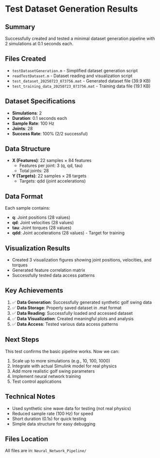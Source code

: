 # Test Dataset Generation Results

## Summary
Successfully created and tested a minimal dataset generation pipeline with 2 simulations at 0.1 seconds each.

## Files Created
- `testDatasetGeneration.m` - Simplified dataset generation script
- `readTestDataset.m` - Dataset reading and visualization script
- `test_dataset_20250723_073756.mat` - Generated dataset file (39.9 KB)
- `test_training_data_20250723_073756.mat` - Training data file (19.1 KB)

## Dataset Specifications
- **Simulations**: 2
- **Duration**: 0.1 seconds each
- **Sample Rate**: 100 Hz
- **Joints**: 28
- **Success Rate**: 100% (2/2 successful)

## Data Structure
- **X (Features)**: 22 samples × 84 features
  - Features per joint: 3 (q, qd, tau)
  - Total joints: 28
- **Y (Targets)**: 22 samples × 28 targets
  - Targets: qdd (joint accelerations)

## Data Format
Each sample contains:
- **q**: Joint positions (28 values)
- **qd**: Joint velocities (28 values) 
- **tau**: Joint torques (28 values)
- **qdd**: Joint accelerations (28 values) - Target for training

## Visualization Results
- Created 3 visualization figures showing joint positions, velocities, and torques
- Generated feature correlation matrix
- Successfully tested data access patterns

## Key Achievements
1. ✅ **Data Generation**: Successfully generated synthetic golf swing data
2. ✅ **Data Storage**: Properly saved dataset in .mat format
3. ✅ **Data Reading**: Successfully loaded and accessed dataset
4. ✅ **Data Visualization**: Created meaningful plots and analysis
5. ✅ **Data Access**: Tested various data access patterns

## Next Steps
This test confirms the basic pipeline works. Now we can:
1. Scale up to more simulations (e.g., 10, 100, 1000)
2. Integrate with actual Simulink model for real physics
3. Add more realistic golf swing parameters
4. Implement neural network training
5. Test control applications

## Technical Notes
- Used synthetic sine wave data for testing (not real physics)
- Reduced sample rate (100 Hz) for speed
- Short duration (0.1s) for quick testing
- Simple data structure for easy debugging

## Files Location
All files are in: `Neural_Network_Pipeline/` 